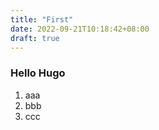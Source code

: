 ```yaml
---
title: "First"
date: 2022-09-21T10:18:42+08:00
draft: true
---
```


### Hello Hugo

 1. aaa
 1. bbb
 1. ccc